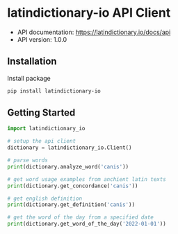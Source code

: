 # latindictionary-io API Client

 - API documentation: https://latindictionary.io/docs/api
 - API version: 1.0.0

## Installation

Install package

```sh
pip install latindictionary-io
```

## Getting Started

``` python
import latindictionary_io

# setup the api client
dictionary = latindictionary_io.Client()

# parse words
print(dictionary.analyze_word('canis'))

# get word usage examples from anchient latin texts
print(dictionary.get_concordance('canis'))

# get english definition
print(dictionary.get_definition('canis'))

# get the word of the day from a specified date
print(dictionary.get_word_of_the_day('2022-01-01'))
```